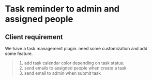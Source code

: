 # Task reminder to admin and assigned people
## Client requirement
We have a task management plugin. need some customization and add some feature.

>1. add task calendar color depending on task status.
>2. send emails to assigned people when create a task
>3.  send email to admin when submit task


